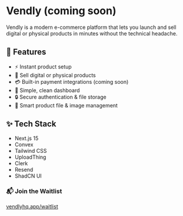 # Vendly (coming soon)

Vendly is a modern e-commerce platform that lets you launch and sell digital or physical products in minutes without the technical headache.

## 🚀 Features

- ⚡ Instant product setup
- 🛒 Sell digital or physical products
- 💳 Built-in payment integrations (coming soon)
- 🧾 Simple, clean dashboard
- 🔒 Secure authentication & file storage
- 🧠 Smart product file & image management

## ✨ Tech Stack

- Next.js 15 
- Convex 
- Tailwind CSS
- UploadThing
- Clerk
- Resend
- ShadCN UI

### 📬 Join the Waitlist

[vendlyhq.app/waitlist](https://vendlyhq.app/waitlist)
